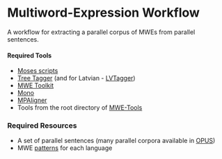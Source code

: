 # Multiword-Expression Workflow
A workflow for extracting a parallel corpus of MWEs from parallel sentences.

#### Required Tools
  * [Moses scripts](https://github.com/moses-smt/mosesdecoder/tree/master/scripts)
  * [Tree Tagger](http://www.cis.uni-muenchen.de/~schmid/tools/TreeTagger/) (and for Latvian - [LVTagger](https://github.com/PeterisP/LVTagger))
  * [MWE Toolkit](mwetoolkit.sourceforge.net)
  * [Mono](http://www.mono-project.com/)
  * [MPAligner](https://github.com/pmarcis/mp-aligner)
  * Tools from the root directory of [MWE-Tools](https://github.com/M4t1ss/MWE-Tools)

### Required Resources
  * A set of parallel sentences (many parallel corpora available in [OPUS](http://opus.lingfil.uu.se/))
  * MWE [patterns](http://mwetoolkit.sourceforge.net/PHITE.php?sitesig=MWE&page=MWE_020_Tutorials&subpage=MWE_030_Defining_Patterns) for each language
